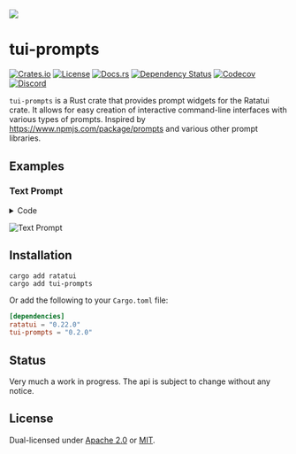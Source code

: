 <h1><img src="https://user-images.githubusercontent.com/381361/252977280-49b9ff66-f78d-4e16-b5ed-29d771bfcab2.png"></h1>

# tui-prompts

[![Crates.io](https://img.shields.io/crates/v/tui-prompts?logo=rust&style=for-the-badge)](https://crates.io/crates/tui-prompts)
[![License](https://img.shields.io/crates/l/tui-prompts?style=for-the-badge)](./LICENSE)
[![Docs.rs](https://img.shields.io/docsrs/tui-prompts?logo=rust&style=for-the-badge)](https://docs.rs/crate/tui-prompts/)
[![Dependency Status](https://deps.rs/repo/github/joshka/tui-prompts/status.svg?style=for-the-badge)](https://deps.rs/repo/github/joshka/tui-prompts)
[![Codecov](https://img.shields.io/codecov/c/github/joshka/tui-prompts?logo=codecov&style=for-the-badge&token=BAQ8SOKEST)](https://app.codecov.io/gh/joshka/tui-prompts)
[![Discord](https://img.shields.io/discord/1070692720437383208?label=ratatui+discord&logo=discord&style=for-the-badge)](https://discord.gg/pMCEU9hNEj)

`tui-prompts` is a Rust crate that provides prompt widgets for the Ratatui crate. It allows for easy
creation of interactive command-line interfaces with various types of prompts. Inspired by
<https://www.npmjs.com/package/prompts> and various other prompt libraries.

## Examples

### Text Prompt

<details>
<summary>Code</summary>

```rust
struct App<'a> {
    username_state: TextState<'a>,
    password_state: TextState<'a>,
    invisible_state: TextState<'a>,
}

impl<'a> App<'a> {
    fn draw_ui<B: Backend>(&mut self, frame: &mut Frame<B>) {
        let (username_area, password_area, invisible_area) = split_layout(frame.size())

        TextPrompt::from("Username")
            .draw(frame, username_area, &mut self.username_state);

        TextPrompt::from("Password")
            .with_render_style(TextRenderStyle::Password)
            .draw(frame, password_area, &mut self.password_state);

        TextPrompt::from("Invisible")
            .with_render_style(TextRenderStyle::Invisible)
            .draw(frame, invisible_area, &mut self.invisible_state);
    }
}
```

</details>

![Text Prompt](https://vhs.charm.sh/vhs-4vLzNamR9bWxP04nTxdjdh.gif)

## Installation

```shell
cargo add ratatui
cargo add tui-prompts
```

Or add the following to your `Cargo.toml` file:

```toml
[dependencies]
ratatui = "0.22.0"
tui-prompts = "0.2.0"
```

## Status

Very much a work in progress. The api is subject to change without any notice.

## License

Dual-licensed under [Apache 2.0](./LICENSE-APACHE) or [MIT](./LICENSE-MIT).

